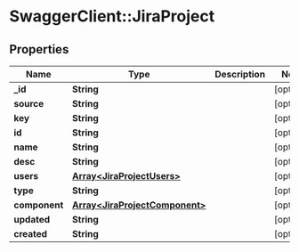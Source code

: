 # SwaggerClient::JiraProject

## Properties
Name | Type | Description | Notes
------------ | ------------- | ------------- | -------------
**_id** | **String** |  | [optional] 
**source** | **String** |  | [optional] 
**key** | **String** |  | [optional] 
**id** | **String** |  | [optional] 
**name** | **String** |  | [optional] 
**desc** | **String** |  | [optional] 
**users** | [**Array&lt;JiraProjectUsers&gt;**](JiraProjectUsers.md) |  | [optional] 
**type** | **String** |  | [optional] 
**component** | [**Array&lt;JiraProjectComponent&gt;**](JiraProjectComponent.md) |  | [optional] 
**updated** | **String** |  | [optional] 
**created** | **String** |  | [optional] 


